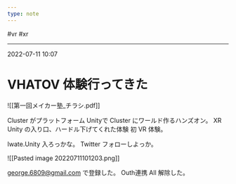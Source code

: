 ```yaml
---
type: note
---
```


#vr #xr

---
2022-07-11  10:07

# VHATOV 体験行ってきた

![[第一回メイカー塾_チラシ.pdf]]


Cluster がプラットフォーム
Unityで Cluster にワールド作るハンズオン。
XR Unity の入り口、ハードル下げてくれた体験
初 VR 体験。

Iwate.Unity 入ろっかな。
Twitter フォローしよっか。

![[Pasted image 20220711101203.png]]

george.6809@gmail.com で登録した。 Outh連携 All 解除した。
